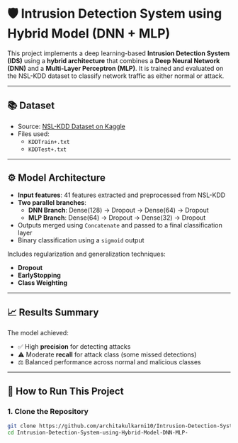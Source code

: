 # 🛡️ Intrusion Detection System using Hybrid Model (DNN + MLP)

This project implements a deep learning-based **Intrusion Detection System (IDS)** using a **hybrid architecture** that combines a **Deep Neural Network (DNN)** and a **Multi-Layer Perceptron (MLP)**. It is trained and evaluated on the NSL-KDD dataset to classify network traffic as either normal or attack.

---

## 📚 Dataset

- Source: [NSL-KDD Dataset on Kaggle](https://www.kaggle.com/datasets/hassan06/nslkdd)
- Files used:
  - `KDDTrain+.txt`
  - `KDDTest+.txt`

---

## ⚙️ Model Architecture

- **Input features**: 41 features extracted and preprocessed from NSL-KDD
- **Two parallel branches**:
  - **DNN Branch**: Dense(128) → Dropout → Dense(64) → Dropout
  - **MLP Branch**: Dense(64) → Dropout → Dense(32) → Dropout
- Outputs merged using `Concatenate` and passed to a final classification layer
- Binary classification using a `sigmoid` output

Includes regularization and generalization techniques:
- **Dropout**
- **EarlyStopping**
- **Class Weighting**

---

## 📈 Results Summary

The model achieved:
- ✅ High **precision** for detecting attacks
- ⚠️ Moderate **recall** for attack class (some missed detections)
- ⚖️ Balanced performance across normal and malicious classes

---

## 🚀 How to Run This Project

### 1. Clone the Repository

```bash
git clone https://github.com/architakulkarni10/Intrusion-Detection-System-using-Hybrid-Model-DNN-MLP-.git
cd Intrusion-Detection-System-using-Hybrid-Model-DNN-MLP-

